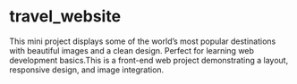 # travel_website
This mini project displays some of the world’s most popular destinations with beautiful images and a clean design. Perfect for learning web development basics.This is a front-end web project demonstrating a layout, responsive design, and image integration. 
